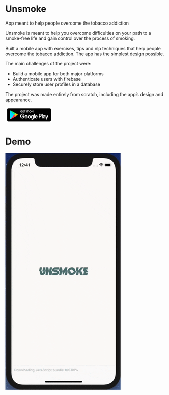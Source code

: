 # Unsmoke
App meant to help people overcome the tobacco addiction

  Unsmoke is meant to help you overcome difficulties on your path to a smoke-free life and gain control over the process of smoking. 

  Built a mobile app with exercises, tips and nlp techniques that help people overcome the tobacco addiction.
The app has the simplest design possible.

The main challenges of the project were:
- Build a mobile app for both major platforms
- Authenticate users with firebase
- Securely store user profiles in a database

The project was made entirely from scratch, including the app’s design and appearance.

[![Foo](google-play-badge.png)](https://play.google.com/store/apps/details?id=unsmoke.app)

# Demo
![](Demo.gif)
